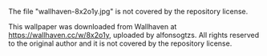 The file "wallhaven-8x2o1y.jpg" is not covered by the repository license.

This wallpaper was downloaded from Wallhaven at https://wallhaven.cc/w/8x2o1y,
uploaded by alfonsogtzs. All rights reserved to the original author and it is
not covered by the repository license.

